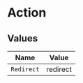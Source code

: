 # Action


## Values

| Name       | Value      |
| ---------- | ---------- |
| `Redirect` | redirect   |